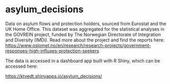 # asylum_decisions
Data on asylum flows and protection holders, sourced from Eurostat and the UK Home Office. This dataset was aggregated for the statistical analyses in the GOVREIN project, funded by The Norwegian Directorate of Integration and Diversity (IMDi). Read more about the project and find the reports here: https://www.oslomet.no/en/research/research-projects/government-responses-high-influxes-protection-seekers 

The data is accessed in a dashboard app built with R Shiny, which can be accessed here:

https://ktvedt.shinyapps.io/asylum_decisions/ 
